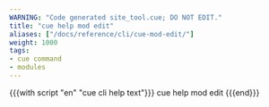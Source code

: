 ```yaml
---
WARNING: "Code generated site_tool.cue; DO NOT EDIT."
title: "cue help mod edit"
aliases: ["/docs/reference/cli/cue-mod-edit/"]
weight: 1000
tags:
- cue command
- modules
---
```


{{{with script "en" "cue cli help text"}}}
cue help mod edit
{{{end}}}
